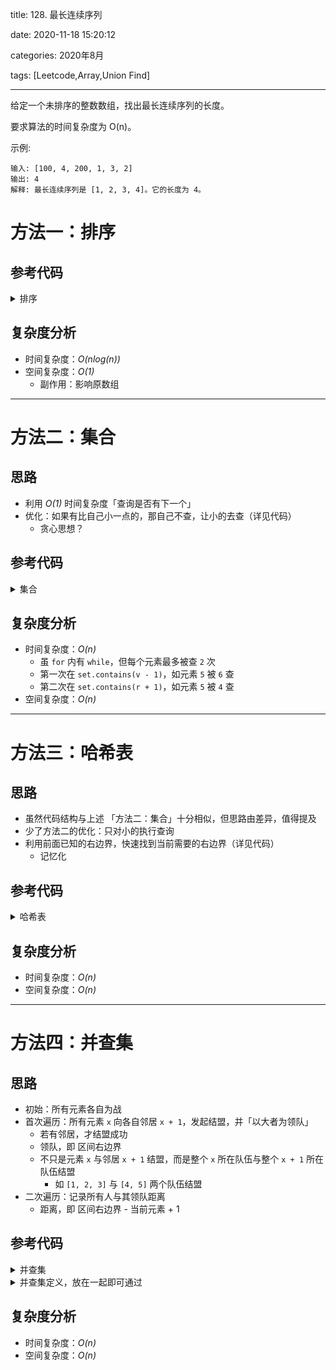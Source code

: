 title: 128. 最长连续序列

date: 2020-11-18 15:20:12

categories: 2020年8月

tags: [Leetcode,Array,Union Find]

---


给定一个未排序的整数数组，找出最长连续序列的长度。

<!-- more -->


要求算法的时间复杂度为 O(n)。

示例:

    输入: [100, 4, 200, 1, 3, 2]
    输出: 4
    解释: 最长连续序列是 [1, 2, 3, 4]。它的长度为 4。


# 方法一：排序

## 参考代码
<details>
    <summary>排序</summary>

```java
public int longestConsecutive(int[] nums) {
    if (nums.length == 0) return 0;

    Arrays.sort(nums);

    // max 最终结果, curr 当前长度, last 上个数字
    int max = 1, curr = 1, last = nums[0];
    for (int i = 1; i < nums.length; i++) {
        if (nums[i] == last) continue;
        if (nums[i] == last + 1) curr++; // 符合连续，长度 +1
        else {
            max = Math.max(max, curr); // 连不上了，记录长度
            curr = 1; // 重新开始
        }
        last = nums[i];
    }
    max = Math.max(max, curr); // 别忘了最后一段的连续区间
    return max;
}
```

</details>

## 复杂度分析

- 时间复杂度：*O(nlog(n))*
- 空间复杂度：*O(1)*
  - 副作用：影响原数组

---

# 方法二：集合

## 思路

- 利用 *O(1)* 时间复杂度「查询是否有下一个」
- 优化：如果有比自己小一点的，那自己不查，让小的去查（详见代码）
  - 贪心思想？

## 参考代码

<details>
    <summary>集合</summary>

```java
public int longestConsecutive(int[] nums) {
    if (nums.length == 0) return 0;

    int n = nums.length, max = 1;
    Set<Integer> set = new HashSet<>();
    for (int v : nums) set.add(v);

    for (int v : nums) {
        // 技巧：如果有比自己小一点的，那自己不查，让小的去查
        if (set.contains(v - 1)) continue;

        int r = v; // r: right 表示「以 v 开头，能连续到多少」
        while (set.contains(r + 1)) r++; // 逐个查看
        max = Math.max(max, r - v + 1); // 记录区间 [v, r] 长度
    }
    return max;
}
```

</details>

## 复杂度分析

- 时间复杂度：*O(n)*
  - 虽 `for` 内有 `while`，但每个元素最多被查 `2` 次
  - 第一次在 `set.contains(v - 1)`，如元素 `5` 被 `6` 查
  - 第二次在 `set.contains(r + 1)`，如元素 `5` 被 `4` 查
- 空间复杂度：*O(n)*

---

# 方法三：哈希表

## 思路

- 虽然代码结构与上述 「方法二：集合」十分相似，但思路由差异，值得提及
- 少了方法二的优化：只对小的执行查询
- 利用前面已知的右边界，快速找到当前需要的右边界（详见代码）
  - 记忆化

## 参考代码

<details>
    <summary>哈希表</summary>

```java
public int longestConsecutive(int[] nums) {
    if (nums.length == 0) return 0;

    Map<Integer, Integer> map = new HashMap<>(); // 记录区间 [v, r]
    for (int v : nums) map.put(v, v);

    int max = 1;
    for (int v : nums) {
        int r = v;
        while (map.containsKey(r + 1))
            r = map.get(r + 1); // 利用前面已知的右边界，快速找到当前需要的右边界
        map.put(v, r);
        max = Math.max(max, r - v + 1);
    }
    return max;
}
```

</details>

## 复杂度分析

- 时间复杂度：*O(n)*
- 空间复杂度：*O(n)*

---

# 方法四：并查集

## 思路

- 初始：所有元素各自为战
- 首次遍历：所有元素 `x` 向各自邻居 `x + 1`，发起结盟，并「以大者为领队」
  - 若有邻居，才结盟成功
  - 领队，即 区间右边界
  - 不只是元素 `x` 与邻居 `x + 1` 结盟，而是整个 `x` 所在队伍与整个 `x + 1` 所在队伍结盟
    - 如 `[1, 2, 3]` 与 `[4, 5]` 两个队伍结盟
- 二次遍历：记录所有人与其领队距离
  - 距离，即 区间右边界 - 当前元素 + 1

## 参考代码

<details>
    <summary>并查集</summary>

```java
public int longestConsecutive(int[] nums) {
    if (nums.length == 0) return 0;
    
    // 首次遍历，与邻居结盟
    UnionFind uf = new UnionFind(nums);
    for (int v : nums)
        uf.union(v, v + 1); // uf.union() 结盟

    // 二次遍历，记录领队距离
    int max = 1;
    for (int v : nums)
        max = Math.max(max, uf.find(v) - v + 1); // uf.find() 查找领队
    return max;
}
```

</details>

<details>
    <summary>并查集定义，放在一起即可通过</summary>

```java
class UnionFind {
    private int count;//还剩几支队伍
    private Map<Integer, Integer> parent; // (curr, leader)

    UnionFind(int[] arr) {
        count = arr.length;
        parent = new HashMap<>();
        for (int v : arr)
            parent.put(v, v); // 初始时，各自为战，自己是自己的领队
    }

    // 结盟
    void union(int p, int q) {
        // 不只是 p 与 q 结盟，而是整个 p 所在队伍 与 q 所在队伍结盟
        // 结盟需各领队出面，而不是小弟出面
        Integer rootP = find(p), rootQ = find(q);
        if (rootP == rootQ) return;
        if (rootP == null || rootQ == null) return;

        // 结盟
        parent.put(rootP, rootQ); // 谁大听谁
        // 应取 max，而本题已明确 p < q 才可这么写
        // 当前写法有损封装性，算法题可不纠结

        count--;
    }

    // 查找领队
    Integer find(int p) {
        if (!parent.containsKey(p))
            return null;

        // 递归向上找领队
        int root = p;
        while (root != parent.get(root))
            root = parent.get(root);

        // 路径压缩：扁平化管理，避免日后找领队层级过深
        while (p != parent.get(p)) {
            int curr = p;
            p = parent.get(p);
            parent.put(curr, root);
        }

        return root;
    }
}
```

</details>

## 复杂度分析

- 时间复杂度：*O(n)*
- 空间复杂度：*O(n)*